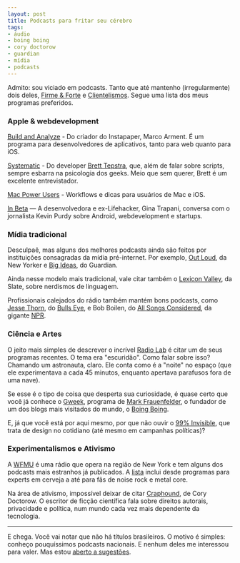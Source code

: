 ```yaml
---
layout: post
title: Podcasts para fritar seu cérebro
tags:
- áudio
- boing boing
- cory doctorow
- guardian
- mídia
- podcasts
---
```


Admito: sou viciado em podcasts. Tanto que até mantenho (irregularmente) dois deles, [Firme & Forte](http://caosordenado.com/tag/firme-e-forte) e [Clientelismos](http://caosordenado.com/category/clientelismos/). Segue uma lista dos meus programas preferidos.

### Apple & webdevelopment

[Build and Analyze](http://5by5.tv/buildanalyze) - Do criador do Instapaper, Marco Arment. É um programa para desenvolvedores de aplicativos, tanto para web quanto para iOS.

[Systematic](http://5by5.tv/inbeta) - Do developer [Brett Tepstra](http://brettterpstra.com), que, além de falar sobre scripts, sempre esbarra na psicologia dos geeks. Meio que sem querer, Brett é um excelente entrevistador.

[Mac Power Users](http://macpowerusers.com/) - Workflows e dicas para usuários de Mac e iOS.

[In Beta](http://5by5.tv/inbeta) — A desenvolvedora e ex-Lifehacker, Gina Trapani, conversa com o jornalista Kevin Purdy sobre Android, webdevelopment e startups.

### Mídia tradicional

Desculpaê, mas alguns dos melhores podcasts ainda são feitos por instituições consagradas da mídia pré-internet. Por exemplo, [Out Loud](http://www.newyorker.com/online/podcasts/outloud), da New Yorker e [Big Ideas](http://www.guardian.co.uk/commentisfree/series/big-ideas-podcast), do Guardian.

Ainda nesse modelo mais tradicional, vale citar também o [Lexicon Valley](http://www.slate.com/articles/podcasts/lexicon_valley.html), da Slate, sobre nerdismos de linguagem.

Profissionais calejados do rádio também mantém bons podcasts, como [Jesse Thorn](http://en.wikipedia.org/wiki/Jesse_Thorn), do [Bulls Eye](http://www.maximumfun.org/tags/bullseye-jesse-thorn), e Bob Boilen, do [All Songs Considered](http://www.npr.org/programs/all-songs-considered/), da gigante [NPR](http://www.npr.org).

### Ciência e Artes

O jeito mais simples de descrever o incrível [Radio Lab](http://www.radiolab.org/) é citar um de seus programas recentes. O tema era "escuridão". Como falar sobre isso? Chamando um astronauta, claro. Ele conta como é a "noite" no espaço (que ele experimentava a cada 45 minutos, enquanto apertava parafusos fora de uma nave).

Se esse é o tipo de coisa que desperta sua curiosidade, é quase certo que você já conhece o [Gweek](http://gweek.net/), programa de [Mark Frauenfelder](http://en.wikipedia.org/wiki/Mark_Frauenfelder), o fundador de um dos blogs mais visitados do mundo, o [Boing Boing](http://boingboing.net).

E, já que você está por aqui mesmo, por que não ouvir o [99% Invisible](http://99percentinvisible.org/), que trata de design no cotidiano (até mesmo em campanhas políticas)?

### Experimentalismos e Ativismo

A [WFMU](http://wfmu.org) é uma rádio que opera na região de New York e tem alguns dos podcasts mais estranhos já publicados. A [lista](http://wfmu.org/podcast) inclui desde programas para experts em cerveja a até para fãs de noise rock e metal core.

Na área de ativismo, impossível deixar de citar [Craphound](http://craphound.com/index.php?cat=6), de Cory Doctorow. O escritor de ficção científica fala sobre direitos autorais, privacidade e política, num mundo cada vez mais dependente da tecnologia.

* * *

E chega. Você vai notar que não há títulos brasileiros. O motivo é simples: conheço pouquíssimos podcasts nacionais. E nenhum deles me interessou para valer. Mas estou [aberto a sugestões](http://caosordenado.com/contato/).

